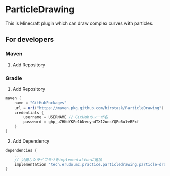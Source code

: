 # ParticleDrawing

This is Minecraft plugin which can draw complex curves with particles.

## For developers

### Maven

1. Add Repository

### Gradle

1. Add Repository

```groovy
maven {
    name = "GitHubPackages"
    url = uri("https://maven.pkg.github.com/hirotask/ParticleDrawing")
    credentials {
        username = USERNAME // GitHubのユーザ名
        password = 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
    }
}

```

2. Add Dependency
```groovy
dependencies {
    ...
    // 公開したライブラリをimplementationに追加
    implementation 'tech.erudo.mc.practice.particledrawing.particle-drawing:v1.0-SNAPSHOT'
}
```